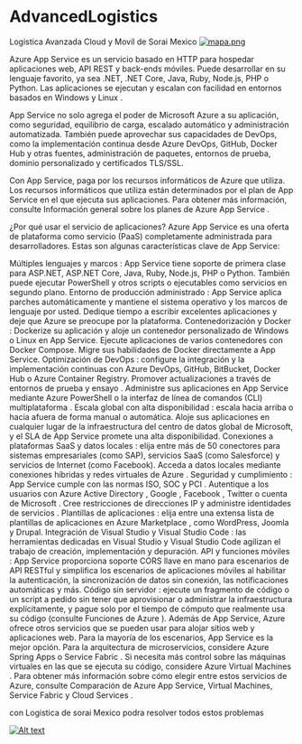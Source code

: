 # AdvancedLogistics
Logistica Avanzada Cloud y Movil de Sorai Mexico
[![mapa.png](https://i.postimg.cc/FRx4bv9f/mapa.png)](https://postimg.cc/HcjRHf8H)

Azure App Service es un servicio basado en HTTP para hospedar aplicaciones web, API REST y back-ends móviles. Puede desarrollar en su lenguaje favorito, ya sea .NET, .NET Core, Java, Ruby, Node.js, PHP o Python. Las aplicaciones se ejecutan y escalan con facilidad en entornos basados en Windows y Linux .

App Service no solo agrega el poder de Microsoft Azure a su aplicación, como seguridad, equilibrio de carga, escalado automático y administración automatizada. También puede aprovechar sus capacidades de DevOps, como la implementación continua desde Azure DevOps, GitHub, Docker Hub y otras fuentes, administración de paquetes, entornos de prueba, dominio personalizado y certificados TLS/SSL.

Con App Service, paga por los recursos informáticos de Azure que utiliza. Los recursos informáticos que utiliza están determinados por el plan de App Service en el que ejecuta sus aplicaciones. Para obtener más información, consulte Información general sobre los planes de Azure App Service .

¿Por qué usar el servicio de aplicaciones?
Azure App Service es una oferta de plataforma como servicio (PaaS) completamente administrada para desarrolladores. Estas son algunas características clave de App Service:

Múltiples lenguajes y marcos : App Service tiene soporte de primera clase para ASP.NET, ASP.NET Core, Java, Ruby, Node.js, PHP o Python. También puede ejecutar PowerShell y otros scripts o ejecutables como servicios en segundo plano.
Entorno de producción administrado : App Service aplica parches automáticamente y mantiene el sistema operativo y los marcos de lenguaje por usted. Dedique tiempo a escribir excelentes aplicaciones y deje que Azure se preocupe por la plataforma.
Contenedorización y Docker : Dockerize su aplicación y aloje un contenedor personalizado de Windows o Linux en App Service. Ejecute aplicaciones de varios contenedores con Docker Compose. Migre sus habilidades de Docker directamente a App Service.
Optimización de DevOps : configure la integración y la implementación continuas con Azure DevOps, GitHub, BitBucket, Docker Hub o Azure Container Registry. Promover actualizaciones a través de entornos de prueba y ensayo . Administre sus aplicaciones en App Service mediante Azure PowerShell o la interfaz de línea de comandos (CLI) multiplataforma .
Escala global con alta disponibilidad : escala hacia arriba o hacia afuera de forma manual o automática. Aloje sus aplicaciones en cualquier lugar de la infraestructura del centro de datos global de Microsoft, y el SLA de App Service promete una alta disponibilidad.
Conexiones a plataformas SaaS y datos locales : elija entre más de 50 conectores para sistemas empresariales (como SAP), servicios SaaS (como Salesforce) y servicios de Internet (como Facebook). Acceda a datos locales mediante conexiones híbridas y redes virtuales de Azure .
Seguridad y cumplimiento : App Service cumple con las normas ISO, SOC y PCI . Autentique a los usuarios con Azure Active Directory , Google , Facebook , Twitter o cuenta de Microsoft . Cree restricciones de direcciones IP y administre identidades de servicios .
Plantillas de aplicaciones : elija entre una extensa lista de plantillas de aplicaciones en Azure Marketplace , como WordPress, Joomla y Drupal.
Integración de Visual Studio y Visual Studio Code : las herramientas dedicadas en Visual Studio y Visual Studio Code agilizan el trabajo de creación, implementación y depuración.
API y funciones móviles : App Service proporciona soporte CORS llave en mano para escenarios de API RESTful y simplifica los escenarios de aplicaciones móviles al habilitar la autenticación, la sincronización de datos sin conexión, las notificaciones automáticas y más.
Código sin servidor : ejecute un fragmento de código o un script a pedido sin tener que aprovisionar o administrar la infraestructura explícitamente, y pague solo por el tiempo de cómputo que realmente usa su código (consulte Funciones de Azure ).
Además de App Service, Azure ofrece otros servicios que se pueden usar para alojar sitios web y aplicaciones web. Para la mayoría de los escenarios, App Service es la mejor opción. Para la arquitectura de microservicios, considere Azure Spring Apps o Service Fabric . Si necesita más control sobre las máquinas virtuales en las que se ejecuta su código, considere Azure Virtual Machines . Para obtener más información sobre cómo elegir entre estos servicios de Azure, consulte Comparación de Azure App Service, Virtual Machines, Service Fabric y Cloud Services .

con Logistica de sorai Mexico podra resolver todos estos problemas 

[![Alt text](https://img.youtube.com/vi/5Os6tvz3hcw/0.jpg)](https://www.youtube.com/watch?v=5Os6tvz3hcw)
